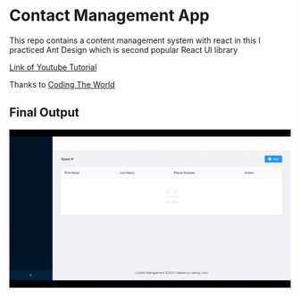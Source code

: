 # Contact Management App
This repo contains a content management system with react in this I practiced Ant Design which is second popular React UI library 

[Link of Youtube Tutorial](https://www.youtube.com/playlist?list=PLLcU_u3Rm0UorT70Vr-c79TSvjAmOf7Fh)

Thanks to [Coding The World](https://www.youtube.com/channel/UCWJ7mGafYEv0_pXzBOQ1XNw)

## Final Output

![finaloutput](https://github.com/lakshay-saini-au8/contact_management/blob/master/working.gif)




